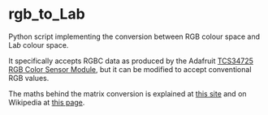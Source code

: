 # rgb_to_Lab
Python script implementing the conversion between RGB colour space and La*b* colour space.

It specifically accepts RGBC data as produced by the Adafruit [TCS34725 RGB Color Sensor Module](https://learn.adafruit.com/adafruit-color-sensors/overview), but it can be modified to accept conventional RGB values.

The maths behind the matrix conversion is explained at [this site](http://www.brucelindbloom.com/index.html?Eqn_RGB_XYZ_Matrix.html) and on Wikipedia at [this page](https://en.wikipedia.org/wiki/CIELAB_color_space).

